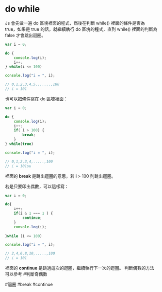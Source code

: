 # do while
Js 會先做一遍 do 區塊裡面的程式，然後在判斷 while() 裡面的條件是否為 true，如果是 true 的話，就繼續執行 do 區塊的程式，直到 while() 裡面的判斷為 false 才會跳出迴圈。
```js
var i = 0;

do {
	console.log(i);
	i++;
} while(i <= 100)

console.log("i = ", i);

// 0,1,2,3,4,5,......,100
// i = 101
```

也可以把條件寫在 do 區塊裡面：
```js
var i = 0;

do {
	console.log(i);
	i++;
	if( i > 100) {
		break;
	}
} while(true)

console.log("i = ", i);

// 0,1,2,3,4,.....,100
// i = 101su
```
裡面的 **break** 是跳出迴圈的意思，若 i > 100 則跳出迴圈。

若是只要印出偶數，可以這樣寫：
```js
var i = 0;

do{
	i++;
	if(i & 1 === 1 ) {
		continue;
	}
	console.log(i);
	
}while (i <= 100)

console.log("i = ", i);

// 2,4,6,8,10,.....,100
// i = 101
```
裡面的 **continue** 是跳過這次的迴圈，繼續執行下一次的迴圈。
判斷偶數的方法可以參考 #判斷奇偶數

#迴圈
#break
#continue